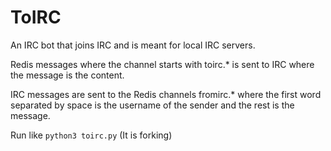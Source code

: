 # ToIRC
An IRC bot that joins IRC and is meant for local IRC servers.

Redis messages where the channel starts with toirc.* is sent to IRC where the message is the content.

IRC messages are sent to the Redis channels fromirc.* where the first word separated by space is the username of the sender and the rest is the message.

Run like `python3 toirc.py` (It is forking)
